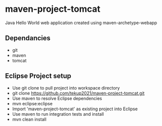 
# maven-project-tomcat
Java Hello World web application created using maven-archetype-webapp


## Dependancies
* git
* maven
* tomcat

## Eclipse Project setup
* Use git clone to pull project into workspace directory
 * git clone https://github.com/tekup2021/maven-project-tomcat.git
* Use maven to resolve Eclipse dependencies
 * mvn eclipse:eclipse
* Import 'maven-project-tomcat' as existing project into Eclipse 
* Use maven to run integration tests and install
 * mvn clean install
 
